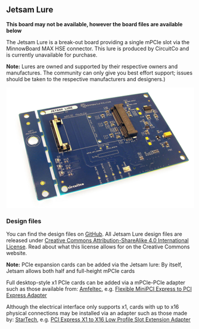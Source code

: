 ## Jetsam Lure

**This board may not be available, however the board files are available below**

The Jetsam Lure is a break-out board providing a single mPCIe
slot via the MinnowBoard MAX HSE connector. This lure is produced by
CircuitCo and is currently unavailable for purchase. 

**Note:** Lures are owned and supported by their respective owners and
manufactures. The community can only give you best effort support;
issues should be taken to the respective manufacturers and designers.)

![Jetsam Lure](pages/jetsam-lure/1200px-Jetsam-lure-a.jpg)

### Design files

You can find the design files on [GitHub](https://github.com/MinnowBoard-org/design-files/tree/master/expansion-boards-lures). All Jetsam Lure design files are
released under [Creative Commons Attribution-ShareAlike 4.0 International License](http://creativecommons.org/licenses/by-sa/4.0/). Read about what this license allows for on the Creative Commons website.

**Note:** PCIe expansion cards can be added via the Jetsam lure:
By itself, Jetsam allows both half and full-height mPCIe cards

Full desktop-style x1 PCIe cards can be added via a mPCIe-PCIe adapter such as those available from:
[Amfeltec](http://amfeltec.com/adapters/), e.g. [Flexible MiniPCI Express to PCI Express Adapter](http://amfeltec.com/products/flexible-minipci-express-to-pci-express-adapter/)

Although the electrical interface only supports x1, cards with up to x16 physical connections may be installed via an adapter such as those made by:
[StarTech](http://www.startech.com/Cards-Adapters/Slot-Extension/), e.g. [PCI Express X1 to X16 Low Profile Slot Extension Adapter](http://www.startech.com/Cards-Adapters/Slot-Extension/PCI-Express-X1-to-X16-Low-Profile-Slot-Extension-Adapter~PEX1TO162)
